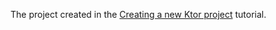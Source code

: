 The project created in the [Creating a new Ktor project](https://ktor.io/docs/intellij-idea.html) tutorial.